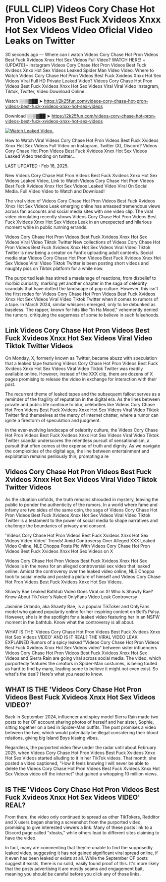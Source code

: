 # (FULL CLIP) Videos Cory Chase Hot Pron Videos Best Fuck Xvideos Xnxx Hot Sex Videos Video Oficial Video Leaks on Twitter

30 seconds ago — Where can i watch Videos Cory Chase Hot Pron Videos Best Fuck Xvideos Xnxx Hot Sex Videos Full Video? WATCH HERE! +(UPDATE)~ Instagram Videos Cory Chase Hot Pron Videos Best Fuck Xvideos Xnxx Hot Sex Videos Leaked Spider Man Video Video. Where to Watch Videos Cory Chase Hot Pron Videos Best Fuck Xvideos Xnxx Hot Sex Videos Viral Full HD Private Leaked Video? Videos Cory Chase Hot Pron Videos Best Fuck Xvideos Xnxx Hot Sex Videos Viral Viral Video Instagram, Tiktok, Twitter, Video Download Online.

Watch ░░▒▓██ ➤ https://2k25fun.com/videos-cory-chase-hot-pron-videos-best-fuck-xvideos-xnxx-hot-sex-videos

Download ░░▒▓██ ➤ https://2k25fun.com/videos-cory-chase-hot-pron-videos-best-fuck-xvideos-xnxx-hot-sex-videos

[![Watch Leaked Video.](https://miro.medium.com/v2/resize:fit:828/format:webp/1*cilzJN44JGOrTw9NJCrNHA.gif "Watch Leaked Video")](https://2k25fun.com/videos-cory-chase-hot-pron-videos-best-fuck-xvideos-xnxx-hot-sex-videos)

How to Watch Viral Videos Cory Chase Hot Pron Videos Best Fuck Xvideos Xnxx Hot Sex Videos Full Video on Instagram, Twitter (X), Discord? Videos Cory Chase Hot Pron Videos Best Fuck Xvideos Xnxx Hot Sex Videos Leaked Video trending on twitter...

LAST UPDATED : Feb 16, 2025.

New Videos Cory Chase Hot Pron Videos Best Fuck Xvideos Xnxx Hot Sex Videos Leaked Video, Link to Watch Videos Cory Chase Hot Pron Videos Best Fuck Xvideos Xnxx Hot Sex Videos Leaked Video Viral On Social Media. Full Video Video to Watch and Download!

The viral video of Videos Cory Chase Hot Pron Videos Best Fuck Xvideos Xnxx Hot Sex Videos Leak emerging online has amassed tremendous views across fan accounts and social media sites with one video clip. The viral video circulating recently shows Videos Cory Chase Hot Pron Videos Best Fuck Xvideos Xnxx Hot Sex Videos Leak in an unexpected and hilarious moment while in public running errands.

Videos Cory Chase Hot Pron Videos Best Fuck Xvideos Xnxx Hot Sex Videos Viral Video Tiktok Twitter New collections of Videos Cory Chase Hot Pron Videos Best Fuck Xvideos Xnxx Hot Sex Videos Viral Video Tiktok Twitter is now being a creator on Fanfix uploading adult contents. Social media star Videos Cory Chase Hot Pron Videos Best Fuck Xvideos Xnxx Hot Sex Videos Viral Video Tiktok Twitter is been posting short videos and naughty pics on Tiktok platform for a while now.

The purported leak has stirred a maelanage of reactions, from disbelief to morbid curiosity, marking yet another chapter in the saga of celebrity scandals that have dotted the landscape of pop culture. However, this isn't the first rodeo for Videos Cory Chase Hot Pron Videos Best Fuck Xvideos Xnxx Hot Sex Videos Viral Video Tiktok Twitter when it comes to rumors of a tape. In March 2024, similar whispers emerged, only to be debunked as baseless. The rapper, known for hits like "In Ha Mood," vehemently denied the rumors, critiquing the eagerness of some to believe in such falsehoods.

## Link Videos Cory Chase Hot Pron Videos Best Fuck Xvideos Xnxx Hot Sex Videos Viral Video Tiktok Twitter Videos

On Monday, X, formerly known as Twitter, became abuzz with speculation that a leaked tape featuring Videos Cory Chase Hot Pron Videos Best Fuck Xvideos Xnxx Hot Sex Videos Viral Video Tiktok Twitter was readily available online. However, instead of the XXX clip, there are dozens of X pages promising to release the video in exchange for interaction with their post.

The recurrent theme of leaked tapes and the subsequent fallout serves as a reminder of the fragility of reputation in the digital era. As the lines between private and public life continue to blur, celebrities like Videos Cory Chase Hot Pron Videos Best Fuck Xvideos Xnxx Hot Sex Videos Viral Video Tiktok Twitter find themselves at the mercy of internet chatter, where a rumor can ignite a firestorm of speculation and judgment.

In the ever-evolving landscape of celebrity culture, the Videos Cory Chase Hot Pron Videos Best Fuck Xvideos Xnxx Hot Sex Videos Viral Video Tiktok Twitter scandal underscores the relentless pursuit of sensationalism, a pursuit that often comes at the expense of truth and dignity. As we navigate the complexities of the digital age, the line between entertainment and exploitation remains perilously thin, prompting a re

##  Videos Cory Chase Hot Pron Videos Best Fuck Xvideos Xnxx Hot Sex Videos Viral Video Tiktok Twitter Videos

As the situation unfolds, the truth remains shrouded in mystery, leaving the public to ponder the authenticity of the rumors. In a world where fame and infamy are two sides of the same coin, the saga of Videos Cory Chase Hot Pron Videos Best Fuck Xvideos Xnxx Hot Sex Videos Viral Video Tiktok Twitter is a testament to the power of social media to shape narratives and challenge the boundaries of privacy and consent.

'Videos Cory Chase Hot Pron Videos Best Fuck Xvideos Xnxx Hot Sex Videos Video Video' Trends! Amid Controversy Over Alleged XXX Leaked Video Online, NLE Choppa Posts Pic With Videos Cory Chase Hot Pron Videos Best Fuck Xvideos Xnxx Hot Sex Videos on X

Videos Cory Chase Hot Pron Videos Best Fuck Xvideos Xnxx Hot Sex Videos is in the news for an alleged controversial sex video that leaked online. Amidst the controversy over the leaked video online, NLE Choppa took to social media and posted a picture of himself and Videos Cory Chase Hot Pron Videos Best Fuck Xvideos Xnxx Hot Sex Videos.

Shawty Bae Leaked Bathtub Video Goes Viral on X! Who Is Shawty Bae? Know About TikToker’s Naked OnlyFans Video Leak Controversy

Jasmine Orlando, aka Shawty Bae, is a popular TikToker and OnlyFans model who gained popularity online for her inspiring content on Bell’s Palsy. However, she is in the spotlight for a leaked video featuring her in an NSFW moment in the bathtub. Know what the controversy is all about.

WHAT IS THE 'Videos Cory Chase Hot Pron Videos Best Fuck Xvideos Xnxx Hot Sex Videos VIDEO' AND IS IT REAL? THE VIRAL VIDEO LEAK EXPLAINED Rumors of a spicy leaked "Videos Cory Chase Hot Pron Videos Best Fuck Xvideos Xnxx Hot Sex Videos video" between sister influencers Videos Cory Chase Hot Pron Videos Best Fuck Xvideos Xnxx Hot Sex Videos and Sierra Rain are going viral across social media. The video, which purportedly features the creators in Spider-Man costumes, is being touted as hard to find by many, leading some to believe it might not even exist. So what's the deal? Here's what you need to know.

## WHAT IS THE 'Videos Cory Chase Hot Pron Videos Best Fuck Xvideos Xnxx Hot Sex Videos VIDEO?'

Back in September 2024, influencer and spicy model Sierra Rain made two posts to her OF account sharing photos of herself and her sister, Sophie, sitting together on a bed in Spider-Man outfits. The post promises a video between the two, which would potentially be illegal considering their blood relations, giving big Island Boys kissing vibes.

Regardless, the purported video flew under the radar until about February 2025, when Videos Cory Chase Hot Pron Videos Best Fuck Xvideos Xnxx Hot Sex Videos started alluding to it in her TikTok videos. That month, she posted a video captioned, "How it feels knowing I will never be able to delete the Videos Cory Chase Hot Pron Videos Best Fuck Xvideos Xnxx Hot Sex Videos video off the internet" that gained a whopping 10 million views.

## IS THE 'Videos Cory Chase Hot Pron Videos Best Fuck Xvideos Xnxx Hot Sex Videos VIDEO' REAL?

From there, the video only continued to spread as other TikTokers, Redditor and X users began sharing a screenshot from the purported video, promising to give interested viewers a link. Many of these posts link to a Discord page called "xleaks," while others lead to different sites claiming to have the video.

In fact, many are commenting that they're unable to find the supposedly leaked video, suggesting it has not gained significant viral spread online, if it even has been leaked or exists at all. While the September OF posts suggest it exists, there is no solid, easily found proof of this. It's more likely that the posts advertising it are mostly scams and engagement bait, meaning you should be careful before you click any of those links.